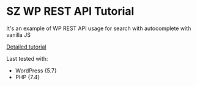 # SZ WP REST API Tutorial

It's an example of WP REST API usage for search with autocomplete with vanilla JS

[Detailed tutorial](https://sabrinazeidan.com/wp-rest-api-search-with-autocomplete-with-vanilla-js/)

Last tested with:
* WordPress {5.7}
* PHP {7.4}
